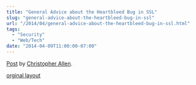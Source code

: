 ```yaml
---
title: "General Advice about the Heartbleed Bug in SSL"
slug: "general-advice-about-the-heartbleed-bug-in-ssl"
url: "/2014/04/general-advice-about-the-heartbleed-bug-in-ssl.html"
tags:
  - "Security"
  - "Web/Tech"
date: "2014-04-09T11:00:00-07:00"
---
```

<div id="fb-root"></div> <script id="facebook-jssdk" src="//connect.facebook.net/en_US/all.js#xfbml=1"></script>
<div class="fb-post" data-href="https://www.facebook.com/ChristopherRayAllen/posts/10152340008845540" data-width="600"><div class="fb-xfbml-parse-ignore"><a href="https://www.facebook.com/ChristopherRayAllen/posts/10152340008845540">Post</a> by <a href="https://www.facebook.com/ChristopherRayAllen">Christopher Allen</a>.</div></div>
<p class="previous"><a href="/previous/2014/04/general-advice-about-the-heartbleed-bug-in-ssl.html" rel="syndication" class="u-syndication" >orginal layout</a></p>
